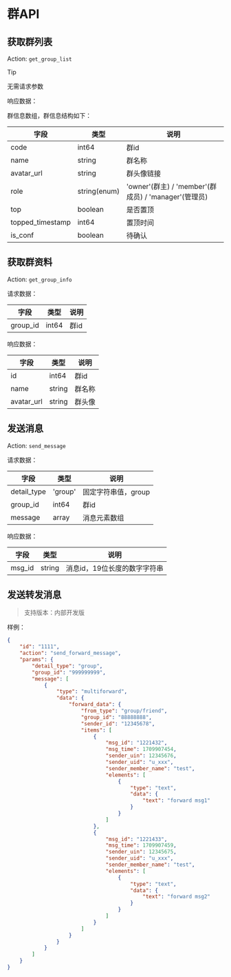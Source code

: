 # 群API

## 获取群列表

Action: `get_group_list`

> [!TIP]
> 无需请求参数

响应数据：

群信息数组，群信息结构如下：

| 字段 | 类型 | 说明 |
|-----|------|------|
| code | int64 | 群id |
| name | string | 群名称 |
| avatar_url | string | 群头像链接 |
| role | string(enum) | 'owner'(群主) / 'member'(群成员) / 'manager'(管理员) |
| top | boolean | 是否置顶 |
| topped_timestamp | int64 | 置顶时间 |
| is_conf | boolean | 待确认 |

## 获取群资料

Action: `get_group_info`

请求数据：

| 字段 | 类型 | 说明 |
|-----|------|------|
| group_id | int64 | 群id |

响应数据：

| 字段 | 类型 | 说明 |
|-----|------|------|
| id | int64 | 群id |
| name | string | 群名称 |
| avatar_url | string | 群头像 |

## 发送消息

Action: `send_message`

请求数据：

| 字段 | 类型 | 说明 |
|-----|------|------|
| detail_type | 'group' | 固定字符串值，group |
| group_id | int64 | 群id |
| message | array | 消息元素数组 |

响应数据：

| 字段 | 类型 | 说明 |
|-----|------|------|
| msg_id | string | 消息id，19位长度的数字字符串 |

## 发送转发消息

> 支持版本：内部开发版

样例：

```json
{
    "id": "1111",
    "action": "send_forward_message",
    "params": {
        "detail_type": "group",
        "group_id": "999999999",
        "message": [
            {
                "type": "multiforward",
                "data": {
                    "forward_data": {
                        "from_type": "group/friend",
                        "group_id": "88888888",
                        "sender_id": "12345678",
                        "items": [
                            {
                                "msg_id": "1221432",
                                "msg_time": 1709907454,
                                "sender_uin": 12345676,
                                "sender_uid": "u_xxx",
                                "sender_member_name": "test",
                                "elements": [
                                    {
                                        "type": "text",
                                        "data": {
                                            "text": "forward msg1"
                                        }
                                    }
                                ]
                            },
                            {
                                "msg_id": "1221433",
                                "msg_time": 1709907459,
                                "sender_uin": 12345675,
                                "sender_uid": "u_xxx",
                                "sender_member_name": "test",
                                "elements": [
                                    {
                                        "type": "text",
                                        "data": {
                                            "text": "forward msg2"
                                        }
                                    }
                                ]
                            }
                        ]
                    }
                }
            }
        ]
    }
}
```